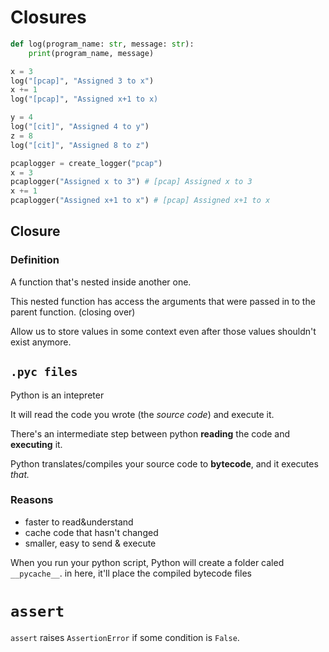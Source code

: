 # Closures

```python
def log(program_name: str, message: str):
    print(program_name, message)
```

```python
x = 3
log("[pcap]", "Assigned 3 to x")
x += 1
log("[pcap]", "Assigned x+1 to x)
```


```python
y = 4
log("[cit]", "Assigned 4 to y")
z = 8
log("[cit]", "Assigned 8 to z")
```

```python
pcaplogger = create_logger("pcap")
x = 3
pcaplogger("Assigned x to 3") # [pcap] Assigned x to 3
x += 1
pcaplogger("Assigned x+1 to x") # [pcap] Assigned x+1 to x
```

## Closure

### Definition

A function that's nested inside another one.

This nested function has access the arguments that were passed in to the parent function. (closing over)

Allow us to store values in some context
even after those values shouldn't exist anymore.


## `.pyc files`

Python is an intepreter

It will read the code you wrote (the *source code*) and execute it.

There's an intermediate step between python **reading** the code and **executing** it.

Python translates/compiles your source code to **bytecode**, and it executes *that.*

### Reasons
- faster to read&understand
- cache code that hasn't changed
- smaller, easy to send & execute

When you run your python script,
Python will create a folder caled `__pycache__`. in here, it'll place the compiled bytecode files


# `assert`

`assert` raises `AssertionError` if some condition is `False`.


